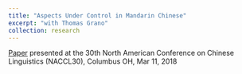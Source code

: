 ```yaml
---
title: "Aspects Under Control in Mandarin Chinese"
excerpt: "with Thomas Grano"
collection: research
---
```


[Paper](https://yiwenzh29.github.io/publication/2019-aspectual-guo-under-control) presented at the 30th North American Conference on Chinese Linguistics (NACCL30), Columbus OH, Mar 11, 2018

